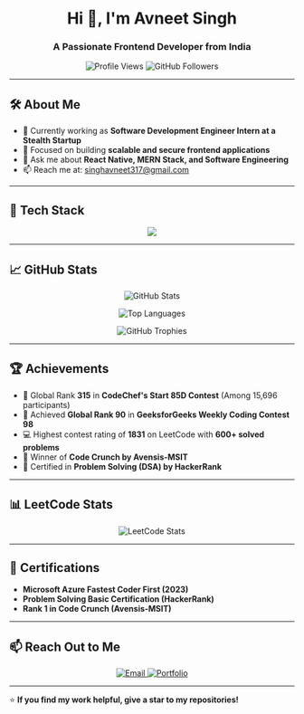 <h1 align="center">Hi 👋, I'm Avneet Singh</h1>
<h3 align="center">A Passionate Frontend Developer from India</h3>

<p align="center">
  <!-- Profile Views -->
  <img src="https://komarev.com/ghpvc/?username=avneet-singh843&label=Profile%20views&color=0e75b6&style=flat" alt="Profile Views" />
  <!-- GitHub Followers -->
  <img src="https://img.shields.io/github/followers/avneet-singh843?label=Followers&style=social" alt="GitHub Followers" />
</p>

---

## 🛠 About Me
- 🔭 Currently working as **Software Development Engineer Intern at a Stealth Startup**
- 🎯 Focused on building **scalable and secure frontend applications**
- 💬 Ask me about **React Native, MERN Stack, and Software Engineering**
- 📫 Reach me at: [singhavneet317@gmail.com](mailto:singhavneet317@gmail.com)

---

## 🧰 Tech Stack
<p align="center">
  <img src="https://skillicons.dev/icons?i=react,nodejs,express,mongodb,postgresql,javascript,typescript,cpp,git,html,css,tailwind" />
</p>

---

## 📈 GitHub Stats

<p align="center">
  <!-- GitHub Stats -->
  <img src="https://github-readme-stats.vercel.app/api?username=avneet-singh843&show_icons=true&theme=tokyonight" alt="GitHub Stats" />
</p>

<p align="center">
  <!-- Top Langs -->
  <img src="https://github-readme-stats.vercel.app/api/top-langs/?username=avneet-singh843&layout=compact&theme=tokyonight" alt="Top Languages" />
</p>

<!-- GitHub Trophies -->
<p align="center">
  <img src="https://github-profile-trophy.vercel.app/?username=avneet-singh843&theme=onedark&no-frame=true&no-bg=true&row=1&column=7" alt="GitHub Trophies" />
</p>

---

## 🏆 Achievements
- 🥇 Global Rank **315** in **CodeChef's Start 85D Contest** (Among 15,696 participants)
- 🥈 Achieved **Global Rank 90** in **GeeksforGeeks Weekly Coding Contest 98**
- 💻 Highest contest rating of **1831** on LeetCode with **600+ solved problems**
- 🏅 Winner of **Code Crunch by Avensis-MSIT**
- 📜 Certified in **Problem Solving (DSA) by HackerRank**

---

## 📊 LeetCode Stats
<p align="center">
  <img src="https://leetcard.jacoblin.cool/theStark?theme=dark&font=Abel&ext=activity" alt="LeetCode Stats" />
</p>

---

## 🏅 Certifications
- **Microsoft Azure Fastest Coder First (2023)**
- **Problem Solving Basic Certification (HackerRank)**
- **Rank 1 in Code Crunch (Avensis-MSIT)**

---

## 📫 Reach Out to Me
<p align="center">
  <a href="mailto:singhavneet317@gmail.com" target="_blank">
    <img src="https://img.shields.io/badge/Email-D14836?style=for-the-badge&logo=gmail&logoColor=white" alt="Email"/>
  </a>
  <a href="https://avneetsingh.tech/" target="_blank">
    <img src="https://img.shields.io/badge/Portfolio-000000?style=for-the-badge&logo=firefox&logoColor=white" alt="Portfolio"/>
  </a>
</p>

---

⭐ **If you find my work helpful, give a star to my repositories!**
